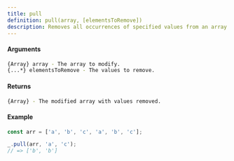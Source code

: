 ```yaml
---
title: pull
definition: pull(array, [elementsToRemove])
description: Removes all occurrences of specified values from an array.
---
```



#### Arguments


```bash
{Array} array - The array to modify.
{...*} elementsToRemove - The values to remove.
```


#### Returns


```bash
{Array} - The modified array with values removed.
```


#### Example


```ts
const arr = ['a', 'b', 'c', 'a', 'b', 'c'];

_.pull(arr, 'a', 'c');
// => ['b', 'b']
```